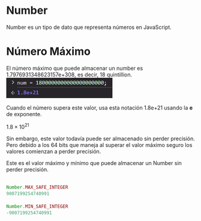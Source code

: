 # Number
Number es un tipo de dato que representa números en JavaScript.

# Número Máximo
El número máximo que puede almacenar un number es 1.7976931348623157e+308, es decir, 18 quintillion.
![18 quintillion](18_quintillion.png)

Cuando el número supera este valor, usa esta notación 1.8e+21 usando la **e** de exponente.

$1.8 \times 10^{21}$

Sin embargo, este valor todavía puede ser almacenado sin perder precisión. Pero debido a los 64 bits que maneja al superar el valor máximo seguro los valores comienzan a perder precisión.

Este es el valor máximo y mínimo que puede almacenar un Number sin perder precisión.
```js

Number.MAX_SAFE_INTEGER
9007199254740991

Number.MIN_SAFE_INTEGER
-9007199254740991
```
